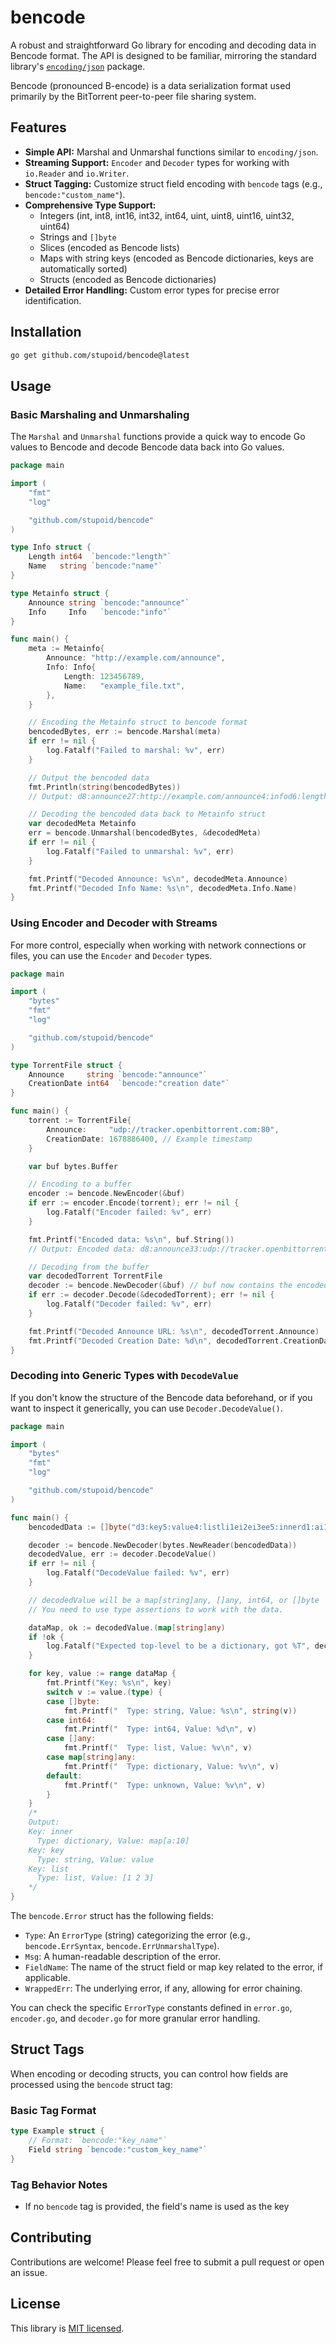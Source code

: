 # bencode

A robust and straightforward Go library for encoding and decoding data in Bencode format. The API is designed to be familiar, mirroring the standard library's [`encoding/json`](https://pkg.go.dev/encoding/json) package.

Bencode (pronounced B-encode) is a data serialization format used primarily by the BitTorrent peer-to-peer file sharing system.

## Features

- **Simple API:** Marshal and Unmarshal functions similar to `encoding/json`.
- **Streaming Support:** `Encoder` and `Decoder` types for working with `io.Reader` and `io.Writer`.
- **Struct Tagging:** Customize struct field encoding with `bencode` tags (e.g., `bencode:"custom_name"`).
- **Comprehensive Type Support:**
  - Integers (int, int8, int16, int32, int64, uint, uint8, uint16, uint32, uint64)
  - Strings and `[]byte`
  - Slices (encoded as Bencode lists)
  - Maps with string keys (encoded as Bencode dictionaries, keys are automatically sorted)
  - Structs (encoded as Bencode dictionaries)
- **Detailed Error Handling:** Custom error types for precise error identification.

## Installation

```sh
go get github.com/stupoid/bencode@latest
```

## Usage

### Basic Marshaling and Unmarshaling

The `Marshal` and `Unmarshal` functions provide a quick way to encode Go values to Bencode and decode Bencode data back into Go values.

```go
package main

import (
    "fmt"
    "log"

    "github.com/stupoid/bencode"
)

type Info struct {
    Length int64  `bencode:"length"`
    Name   string `bencode:"name"`
}

type Metainfo struct {
    Announce string `bencode:"announce"`
    Info     Info   `bencode:"info"`
}

func main() {
    meta := Metainfo{
        Announce: "http://example.com/announce",
        Info: Info{
            Length: 123456789,
            Name:   "example_file.txt",
        },
    }

    // Encoding the Metainfo struct to bencode format
    bencodedBytes, err := bencode.Marshal(meta)
    if err != nil {
        log.Fatalf("Failed to marshal: %v", err)
    }

    // Output the bencoded data
    fmt.Println(string(bencodedBytes))
    // Output: d8:announce27:http://example.com/announce4:infod6:lengthi123456789e4:name16:example_file.txtee

    // Decoding the bencoded data back to Metainfo struct
    var decodedMeta Metainfo
    err = bencode.Unmarshal(bencodedBytes, &decodedMeta)
    if err != nil {
        log.Fatalf("Failed to unmarshal: %v", err)
    }

    fmt.Printf("Decoded Announce: %s\n", decodedMeta.Announce)
    fmt.Printf("Decoded Info Name: %s\n", decodedMeta.Info.Name)
}
```

### Using Encoder and Decoder with Streams

For more control, especially when working with network connections or files, you can use the `Encoder` and `Decoder` types.

```go
package main

import (
    "bytes"
    "fmt"
    "log"

    "github.com/stupoid/bencode"
)

type TorrentFile struct {
    Announce     string `bencode:"announce"`
    CreationDate int64  `bencode:"creation date"`
}

func main() {
    torrent := TorrentFile{
        Announce:     "udp://tracker.openbittorrent.com:80",
        CreationDate: 1678886400, // Example timestamp
    }

    var buf bytes.Buffer

    // Encoding to a buffer
    encoder := bencode.NewEncoder(&buf)
    if err := encoder.Encode(torrent); err != nil {
        log.Fatalf("Encoder failed: %v", err)
    }

    fmt.Printf("Encoded data: %s\n", buf.String())
    // Output: Encoded data: d8:announce33:udp://tracker.openbittorrent.com:8013:creation datei1678886400ee

    // Decoding from the buffer
    var decodedTorrent TorrentFile
    decoder := bencode.NewDecoder(&buf) // buf now contains the encoded data
    if err := decoder.Decode(&decodedTorrent); err != nil {
        log.Fatalf("Decoder failed: %v", err)
    }

    fmt.Printf("Decoded Announce URL: %s\n", decodedTorrent.Announce)
    fmt.Printf("Decoded Creation Date: %d\n", decodedTorrent.CreationDate)
}
```

### Decoding into Generic Types with `DecodeValue`

If you don't know the structure of the Bencode data beforehand, or if you want to inspect it generically, you can use `Decoder.DecodeValue()`.

```go
package main

import (
    "bytes"
    "fmt"
    "log"

    "github.com/stupoid/bencode"
)

func main() {
    bencodedData := []byte("d3:key5:value4:listli1ei2ei3ee5:innerd1:ai10eee")

    decoder := bencode.NewDecoder(bytes.NewReader(bencodedData))
    decodedValue, err := decoder.DecodeValue()
    if err != nil {
        log.Fatalf("DecodeValue failed: %v", err)
    }

    // decodedValue will be a map[string]any, []any, int64, or []byte
    // You need to use type assertions to work with the data.

    dataMap, ok := decodedValue.(map[string]any)
    if !ok {
        log.Fatalf("Expected top-level to be a dictionary, got %T", decodedValue)
    }

    for key, value := range dataMap {
        fmt.Printf("Key: %s\n", key)
        switch v := value.(type) {
        case []byte:
            fmt.Printf("  Type: string, Value: %s\n", string(v))
        case int64:
            fmt.Printf("  Type: int64, Value: %d\n", v)
        case []any:
            fmt.Printf("  Type: list, Value: %v\n", v)
        case map[string]any:
            fmt.Printf("  Type: dictionary, Value: %v\n", v)
        default:
            fmt.Printf("  Type: unknown, Value: %v\n", v)
        }
    }
    /*
    Output:
    Key: inner
      Type: dictionary, Value: map[a:10]
    Key: key
      Type: string, Value: value
    Key: list
      Type: list, Value: [1 2 3]
    */
}
```

The `bencode.Error` struct has the following fields:

- `Type`: An `ErrorType` (string) categorizing the error (e.g., `bencode.ErrSyntax`, `bencode.ErrUnmarshalType`).
- `Msg`: A human-readable description of the error.
- `FieldName`: The name of the struct field or map key related to the error, if applicable.
- `WrappedErr`: The underlying error, if any, allowing for error chaining.

You can check the specific `ErrorType` constants defined in `error.go`, `encoder.go`, and `decoder.go` for more granular error handling.

## Struct Tags

When encoding or decoding structs, you can control how fields are processed using the `bencode` struct tag:

### Basic Tag Format

```go
type Example struct {
    // Format: `bencode:"key_name"`
    Field string `bencode:"custom_key_name"`
}
```

### Tag Behavior Notes

- If no `bencode` tag is provided, the field's name is used as the key

## Contributing

Contributions are welcome! Please feel free to submit a pull request or open an issue.

## License

This library is [MIT licensed](./LICENSE).

